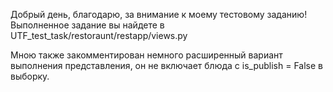 Добрый день, благодарю, за внимание к моему тестовому заданию! Выполненное задание вы найдете в UTF_test_task/restoraunt/restapp/views.py

Мною также закомментирован немного расширенный вариант выполнения представления, он не включает блюда с is_publish = False в выборку.
